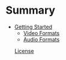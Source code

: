 # Summary

- [Getting Started](./getting_started.md)
  - [Video Formats](./started/video.md)
  - [Audio Formats](./started/audio.md)
      <!-- - [Containers](./started/containers.md) -->
      <!-- - [Necessary Tools](./started/tools.md) -->
    <!-- - [Compression](./compression.md)
  - [Example 1: x264 + AAC](./compression/x264.md)
  - [Example 2: x265 + FLAC](./compression/x265.md)
  - [Example 3: AV1 + Opus](./compression/av1.md)
  - [Advanced: av1an](./compression/av1an.md) -->
- [Color Management](./colors.md)
  - [Color Models](./colors/models.md)
  - [Color Range](./colors/range.md)
  - [Color Primaries](./colors/primaries.md)
  - [Matrix Coefficients](./colors/matrix.md)
  - [Transfer Functions](./colors/transfer.md)
      <!-- - [HDR](./colors/hdr.md) -->
    <!-- - [Video Filtering](./filtering.md)
  - [Intro to Vapoursynth](./filtering/intro.md)
  - [Bit Depths and Color Formats](./filtering/colors.md)
  - [Cropping and Resizing](./filtering/resizing.md)
  - [Interlacing, Telecine, and Combing](./filtering/ivtc.md)
  - [Noise: Good or Bad?](./filtering/denoising.md)
  - [Ringing & Haloing](./filtering/ringing_haloing.md)
  - [Debanding & Dithering](./filtering/debanding.md)
  - [Sharpening](./filtering/sharpening.md)
  - [Anti-aliasing](./filtering/antialiasing.md)
  - [Chroma Problems](./filtering/chroma_help.md)
  - [Tonemapping](./filtering/tonemapping.md) -->
  <!-- - [AV1 In Depth](./av1.md) -->

[License](./license.md)
